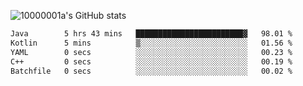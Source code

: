 ![10000001a's GitHub stats](https://github-readme-stats.vercel.app/api?username=10000001a&show_icons=true&theme=onedark&count_private=true)

<!-- [![Top Langs](https://github-readme-stats.vercel.app/api/top-langs/?username=10000001a&layout=compact&theme=onedark&langs_count=5)](https://github.com/anuraghazra/github-readme-stats) -->
<!--
**10000001a/10000001a** is a ✨ _special_ ✨ repository because its `README.md` (this file) appears on your GitHub profile.

Here are some ideas to get you started:

- 🔭 I’m currently working on ...
- 🌱 I’m currently learning ...
- 👯 I’m looking to collaborate on ...
- 🤔 I’m looking for help with ...
- 💬 Ask me about ...
- 📫 How to reach me: ...
- 😄 Pronouns: ...
- ⚡ Fun fact: ...
-->

<!--START_SECTION:waka-->

```txt
Java        5 hrs 43 mins   ████████████████████████▓   98.01 %
Kotlin      5 mins          ▒░░░░░░░░░░░░░░░░░░░░░░░░   01.56 %
YAML        0 secs          ░░░░░░░░░░░░░░░░░░░░░░░░░   00.23 %
C++         0 secs          ░░░░░░░░░░░░░░░░░░░░░░░░░   00.19 %
Batchfile   0 secs          ░░░░░░░░░░░░░░░░░░░░░░░░░   00.02 %
```

<!--END_SECTION:waka-->
